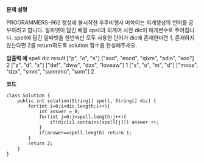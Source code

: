 
**문제 설명**

PROGRAMMERS-962 행성에 불시착한 우주비행사 머쓱이는 외계행성의 언어를 공부하려고 합니다. 알파벳이 담긴 배열 spell과 외계어 사전 dic이 매개변수로 주어집니다. spell에 담긴 알파벳을 한번씩만 모두 사용한 단어가 dic에 존재한다면 1, 존재하지 않는다면 2를 return하도록 solution 함수를 완성해주세요.


**입출력 예**
spell	                 dic	                                      result
["p", "o", "s"]	      ["sod", "eocd", "qixm", "adio", "soo"]	    2
["z", "d", "x"]	      ["def", "dww", "dzx", "loveaw"]            	1
["s", "o", "m", "d"]	["moos", "dzx", "smm", "sunmmo", "som"]	    2

**코드**

```
class Solution {
    public int solution(String[] spell, String[] dic) {
        for(int i=0;i<dic.length;i++){
            int answer = 0;
            for(int j=0;j<spell.length;j++){
                if(dic[i].contains(spell[j])) answer ++;
            }
            if(answer==spell.length) return 1;
        }
        return 2;
    }
}
```
